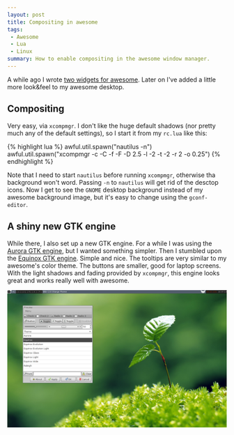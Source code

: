 ```yaml
---
layout: post
title: Compositing in awesome
tags:
 - Awesome
 - Lua
 - Linux
summary: How to enable compositing in the awesome window manager.
---
```


A while ago I wrote [two widgets for
awesome](/2010/12/04/two-simple-widgets-for-awesome.html). Later on I've added
a little more look&feel to my awesome desktop.


Compositing
-----------

Very easy, via `xcompmgr`. I don't like the huge default shadows (nor pretty
much any of the default settings), so I start it from my `rc.lua` like this:

{% highlight lua %}
awful.util.spawn("nautilus -n")
awful.util.spawn("xcompmgr -c -C -f -F -D 2.5 -l -2 -t -2 -r 2 -o 0.25")
{% endhighlight %}

Note that I need to start `nautilus` before running `xcompmgr`, otherwise tha
background won't word. Passing `-n` to `nautilus` will get rid of the desctop
icons. Now I get to see the `GNOME` desktop background instead of my awesome
background image, but it's easy to change using the `gconf-editor`.


A shiny new GTK engine
----------------------

While there, I also set up a new GTK engine. For a while I was using the
[Aurora GTK
engine](http://gnome-look.org/content/show.php/Aurora+Gtk+Engine?content=56438),
but I wanted something simpler. Then I stumbled upon the [Equinox GTK
engine](http://gnome-look.org/content/show.php/Equinox+GTK+Engine?content=121881).
Simple and nice. The tooltips are very similar to my awesome's color theme. The
buttons are smaller, good for laptop screens. With the light shadows and fading
provided by `xcompmgr`, this engine looks great and works really well with
awesome.

<div class="img center">
  <a href="/media/images/random/gtk-equinox-theme.png">
    <img src="/media/images/random/gtk-equinox-theme.png"/>
  </a>
</div>
